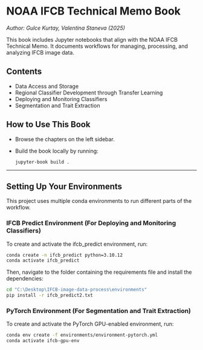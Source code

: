 # **NOAA IFCB Technical Memo Book**

*Author: Gulce Kurtay, Valentina Staneva (2025)*

This book includes Jupyter notebooks that align with the NOAA IFCB Technical Memo. It documents workflows for managing, processing, and analyzing IFCB image data.

## Contents

- Data Access and Storage
- Regional Classifier Development through Transfer Learning  
- Deploying and Monitoring Classifiers 
- Segmentation and Trait Extraction

## How to Use This Book

- Browse the chapters on the left sidebar.
- Build the book locally by running:

  ```bash
  jupyter-book build .

---

## Setting Up Your Environments

This project uses multiple conda environments to run different parts of the workflow.

### IFCB Predict Environment (For Deploying and Monitoring Classifiers)

To create and activate the ifcb_predict environment, run:

```bash
conda create -n ifcb_predict python=3.10.12
conda activate ifcb_predict
```

Then, navigate to the folder containing the requirements file and install the dependencies:

```bash
cd "C:\Desktop\IFCB-image-data-process\environments"
pip install -r ifcb_predict2.txt
```

### PyTorch Environment (For Segmentation and Trait Extraction)

To create and activate the PyTorch GPU-enabled environment, run:

```bash
conda env create -f environments/environment-pytorch.yml
conda activate ifcb-gpu-env

```


